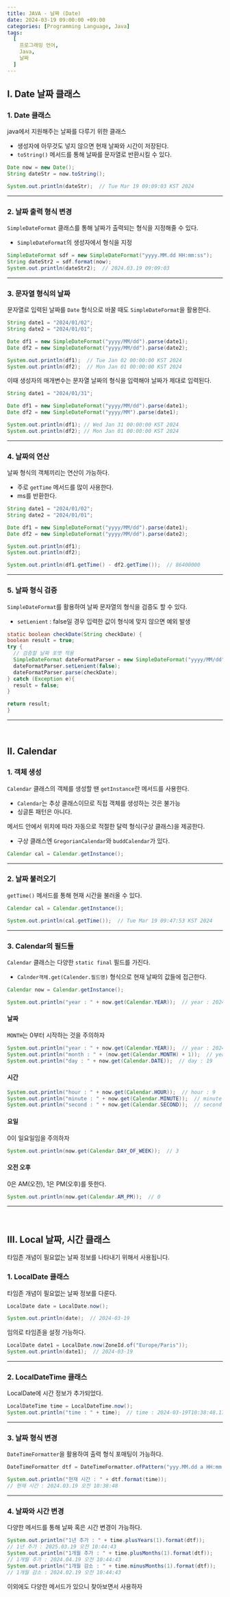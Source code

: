 ```yaml
---
title: JAVA - 날짜 (Date)
date: 2024-03-19 09:00:00 +09:00
categories: [Programming Language, Java]
tags:
  [
    프로그래밍 언어,
    Java,
    날짜
  ]
---
```


## Ⅰ. Date 날짜 클래스

### 1. Date 클래스

java에서 지원해주는 날짜를 다루기 위한 클래스
- 생성자에 아무것도 넣지 않으면 현재 날짜와 시간이 저장된다.
- `toString()` 메서드를 통해 날짜를 문자열로 반환시킬 수 있다.

```java
Date now = new Date();
String dateStr = now.toString();

System.out.println(dateStr);  // Tue Mar 19 09:09:03 KST 2024
```

<hr>

### 2. 날짜 출력 형식 변경

`SimpleDateFormat` 클래스를 통해 날짜가 출력되는 형식을 지정해줄 수 있다.
- `SimpleDateFormat`의 생성자에서 형식을 지정

```java
SimpleDateFormat sdf = new SimpleDateFormat("yyyy.MM.dd HH:mm:ss");
String dateStr2 = sdf.format(now);
System.out.println(dateStr2);  // 2024.03.19 09:09:03
```

<hr>

### 3. 문자열 형식의 날짜

문자열로 입력된 날짜를 `Date` 형식으로 바꿀 때도 `SimpleDateFormat`을 활용한다.

```java
String date1 = "2024/01/02";
String date2 = "2024/01/01";

Date df1 = new SimpleDateFormat("yyyy/MM/dd").parse(date1);
Date df2 = new SimpleDateFormat("yyyy/MM/dd").parse(date2);

System.out.println(df1);  // Tue Jan 02 00:00:00 KST 2024
System.out.println(df2);  // Mon Jan 01 00:00:00 KST 2024
```

이때 생성자의 매개변수는 문자열 날짜의 형식을 입력해야 날짜가 제대로 입력된다.

```java
String date1 = "2024/01/31";

Date df1 = new SimpleDateFormat("yyyy/MM/dd").parse(date1);
Date df2 = new SimpleDateFormat("yyyy/MM").parse(date1);

System.out.println(df1); // Wed Jan 31 00:00:00 KST 2024
System.out.println(df2); // Mon Jan 01 00:00:00 KST 2024
```

<hr>

### 4. 날짜의 연산

날짜 형식의 객체끼리는 연산이 가능하다.
- 주로 `getTime` 메서드를 많이 사용한다.
- ms를 반환한다.

```java
String date1 = "2024/01/02";
String date2 = "2024/01/01";

Date df1 = new SimpleDateFormat("yyyy/MM/dd").parse(date1);
Date df2 = new SimpleDateFormat("yyyy/MM/dd").parse(date2);

System.out.println(df1);
System.out.println(df2);

System.out.println(df1.getTime() - df2.getTime());  // 86400000
```

<hr>

### 5. 날짜 형식 검증

`SimpleDateFormat`를 활용하여 날짜 문자열의 형식을 검증도 할 수 있다.
- `setLenient` : false일 경우 입력한 값이 형식에 맞지 않으면 예외 발생
  
```java
static boolean checkDate(String checkDate) {
boolean result = true;
try {
  // 검증할 날짜 포맷 적용
  SimpleDateFormat dateFormatParser = new SimpleDateFormat("yyyy/MM/dd");
  dateFormatParser.setLenient(false);  
  dateFormatParser.parse(checkDate);
} catch (Exception e){
  result = false;
}

return result;
}
```

<hr><br>

## Ⅱ. Calendar

### 1. 객체 생성

`Calendar` 클래스의 객체를 생성할 땐 `getInstance`란 메서드를 사용한다.
- `Calendar`는 추상 클래스이므로 직접 객체를 생성하는 것은 불가능
- 싱글톤 패턴은 아니다.
  
메서드 안에서 위치에 따라 자동으로 적절한 달력 형식(구상 클래스)을 제공한다.
- 구상 클래스엔 `GregorianCalendar`와 `buddCalendar`가 있다.

```java
Calendar cal = Calendar.getInstance();
```

<hr>

### 2. 날짜 불러오기 

`getTime()` 메서드를 통해 현재 시간을 불러올 수 있다.

```java
Calendar cal = Calendar.getInstance();

System.out.println(cal.getTime());  // Tue Mar 19 09:47:53 KST 2024
```

<hr>

### 3. Calendar의 필드들

`Calendar` 클래스는 다양한 `static final` 필드를 가진다.
- `Calnder객체.get(Calender.필드명)` 형식으로 현재 날짜의 값들에 접근한다.

```java
Calendar now = Calendar.getInstance();

System.out.println("year : " + now.get(Calendar.YEAR));  // year : 2024
```

#### 날짜

`MONTH`는 0부터 시작하는 것을 주의하자

```java
System.out.println("year : " + now.get(Calendar.YEAR));  // year : 2024
System.out.println("month : " + (now.get(Calendar.MONTH) + 1));  // year : 2024
System.out.println("day : " + now.get(Calendar.DATE));  // day : 19
```

#### 시간

```java
System.out.println("hour : " + now.get(Calendar.HOUR));  // hour : 9
System.out.println("minute : " + now.get(Calendar.MINUTE));  // minute : 53
System.out.println("second : " + now.get(Calendar.SECOND));  // second : 16
```

#### 요일

0이 일요일임을 주의하자

```java
System.out.println(now.get(Calendar.DAY_OF_WEEK));  // 3
```

#### 오전 오후

0은 AM(오전), 1은 PM(오후)를 뜻한다.

```java
System.out.println(now.get(Calendar.AM_PM));  // 0
```

<hr><br>

## Ⅲ. Local 날짜, 시간 클래스

타임존 개념이 필요없는 날짜 정보를 나타내기 위해서 사용됩니다.

### 1. LocalDate 클래스

타임존 개념이 필요없는 날짜 정보를 다룬다.

```java
LocalDate date = LocalDate.now();

System.out.println(date);  // 2024-03-19
```

임의로 타임존을 설정 가능하다.

```java
LocalDate date1 = LocalDate.now(ZoneId.of("Europe/Paris"));
System.out.println(date1);  // 2024-03-19
```

<hr>

### 2. LocalDateTime 클래스

LocalDate에 시간 정보가 추가되었다.

```java
LocalDateTime time = LocalDateTime.now();
System.out.println("time : " + time);  // time : 2024-03-19T10:38:48.177100600
```

<hr>

### 3. 날짜 형식 변경

`DateTimeFormatter`을 활용하여 출력 형식 포매팅이 가능하다.

```java
DateTimeFormatter dtf = DateTimeFormatter.ofPattern("yyy.MM.dd a HH:mm:ss");

System.out.println("현재 시간 : " + dtf.format(time));  
// 현재 시간 : 2024.03.19 오전 10:38:48
```

<hr>

### 4. 날짜와 시간 변경

다양한 메서드를 통해 날짜 혹은 시간 변경이 가능하다.

```java
System.out.println("1년 추가 : " + time.plusYears(1).format(dtf)); 
// 1년 추가 : 2025.03.19 오전 10:44:43
System.out.println("1개월 추가 : " + time.plusMonths(1).format(dtf));
// 1개월 추가 : 2024.04.19 오전 10:44:43	
System.out.println("1개월 감소 : " + time.minusMonths(1).format(dtf));
// 1개월 감소 : 2024.02.19 오전 10:44:43
```

이외에도 다양한 메서드가 있으니 찾아보면서 사용하자
